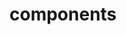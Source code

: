 <!-- Space: Projects -->
<!-- Parent: TerraformModuleTemplate -->
<!-- Title: Components TerraformModuleTemplate -->
<!-- Label: TerraformModuleTemplate -->
<!-- Label: Project -->
<!-- Label: Components -->
<!-- Include: disclaimer.md -->
<!-- Include: ac:toc -->

# components
